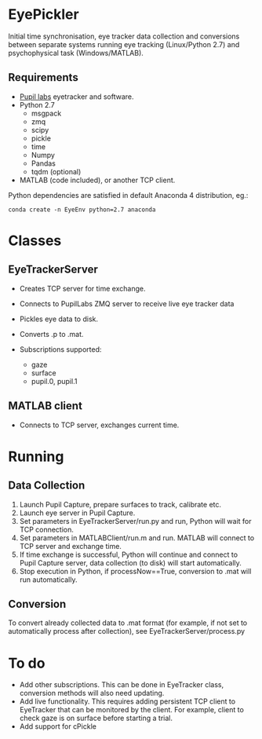 # EyePickler

Initial time synchronisation, eye tracker data collection and conversions between separate systems running eye tracking (Linux/Python 2.7) and psychophysical task (Windows/MATLAB).

## Requirements
- [Pupil labs](https://github.com/pupil-labs/pupil) eyetracker and software.
- Python 2.7
	- msgpack
	- zmq
	- scipy
	- pickle
	- time
	- Numpy
	- Pandas
	- tqdm (optional)
- MATLAB (code included), or another TCP client.

Python dependencies are satisfied in default Anaconda 4 distribution, eg.:

~~~~
conda create -n EyeEnv python=2.7 anaconda
~~~~

# Classes

## EyeTrackerServer
- Creates TCP server for time exchange.
- Connects to PupilLabs ZMQ server to receive live eye tracker data 
- Pickles eye data to disk.
- Converts .p to .mat.

- Subscriptions supported:
	- gaze
	- surface
	- pupil.0, pupil.1

## MATLAB client
- Connects to TCP server, exchanges current time.

# Running
## Data Collection
1) Launch Pupil Capture, prepare surfaces to track, calibrate etc.
2) Launch eye server in Pupil Capture.
3) Set parameters in EyeTrackerServer/run.py and run, Python will wait for TCP connection.
4) Set parameters in MATLABClient/run.m and run. MATLAB will connect to TCP server and exchange time.
5) If time exchange is successful, Python will continue and connect to Pupil Capture server, data collection (to disk) will start automatically.
6) Stop execution in Python, if processNow==True, conversion to .mat will run automatically.

## Conversion
To convert already collected data to .mat format (for example, if not set to automatically process after collection), see EyeTrackerServer/process.py

# To do
- Add other subscriptions. This can be done in EyeTracker class, conversion methods will also need updating.
- Add live functionality. This requires adding persistent TCP client to EyeTracker that can be monitored by the client. For example, client to check gaze is on surface before starting a trial.
- Add support for cPickle

